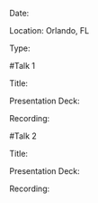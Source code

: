 Date:

Location: Orlando, FL

Type:


#Talk 1

Title:

Presentation Deck:

Recording: 

#Talk 2

Title:

Presentation Deck:

Recording:
